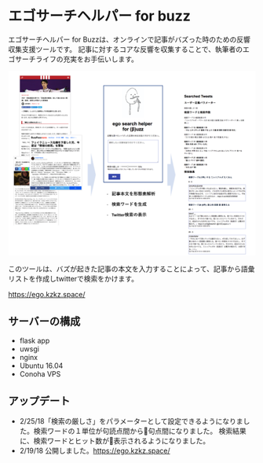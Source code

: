 # エゴサーチヘルパー for buzz

エゴサーチヘルパー for Buzzは、オンラインで記事がバズった時のための反響収集支援ツールです。 記事に対するコアな反響を収集することで、執筆者のエゴサーチライフの充実をお手伝いします。 

![chart](static/chart.png)

このツールは、バズが起きた記事の本文を入力することによって、記事から語彙リストを作成しtwitterで検索をかけます。

https://ego.kzkz.space/


## サーバーの構成
- flask app
- uwsgi
- nginx
- Ubuntu 16.04
- Conoha VPS


## アップデート
- 2/25/18「検索の厳しさ」をパラメーターとして設定できるようになりました。検索ワードの１単位が句読点間から句点間になりました。
検索結果に、検索ワードとヒット数が表示されるようになりました。
- 2/19/18 公開しました。https://ego.kzkz.space/
